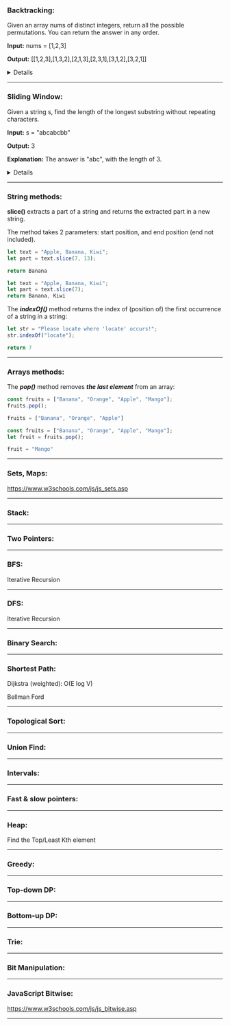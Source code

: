 ### Backtracking:
Given an array nums of distinct integers, return all the possible permutations. You can return the answer in any order.

**Input:** nums = [1,2,3]

**Output:** [[1,2,3],[1,3,2],[2,1,3],[2,3,1],[3,1,2],[3,2,1]]
<details>
  
```javascript
var permute = function(nums) {
  let res = [];
  let cur = new Set();
  function backtrack() {
    if (cur.size === nums.length) {
      res.push([...cur]);
      return;
    }

    for (let n of nums) {
      if (cur.has(n)) {
        continue;
      }
      cur.add(n);
      dfs();
      cur.delete(n);
    }
  }
  backtrack();
  return res;
};
```
  
</details>

___

### Sliding Window:
Given a string s, find the length of the longest substring without repeating characters.

**Input:** s = "abcabcbb"

**Output:** 3

**Explanation:** The answer is "abc", with the length of 3.
<details>
  
```javascript
var lengthOfLongestSubstring = function(s) {
    let set = new Set();
    let max = 0;
    let left = 0;
    for (let right = 0; right < s.length; right++) {
        while (set.has(s[right])) {
            set.delete(s[left++]);
        }
        set.add(s[right]);
        max = Math.max(max, right - left + 1);
    }
    return max;
};

```
 </details>    
  
___
### String methods:
**slice()** extracts a part of a string and returns the extracted part in a new string.

The method takes 2 parameters: start position, and end position (end not included).
```javascript
let text = "Apple, Banana, Kiwi";
let part = text.slice(7, 13);

return Banana
```
```javascript
let text = "Apple, Banana, Kiwi";
let part = text.slice(7);
return Banana, Kiwi
```

The ***indexOf()*** method returns the index of (position of) the first occurrence of a string in a string:
```javascript
let str = "Please locate where 'locate' occurs!";
str.indexOf("locate");

return 7
```
___
### Arrays methods:

The ***pop()*** method removes ***the last element*** from an array:
```javascript
const fruits = ["Banana", "Orange", "Apple", "Mango"];
fruits.pop();

fruits = ["Banana", "Orange", "Apple"]
```
```javascript
const fruits = ["Banana", "Orange", "Apple", "Mango"];
let fruit = fruits.pop();

fruit = "Mango"
```
___
### Sets, Maps:
https://www.w3schools.com/js/js_sets.asp
___
### Stack:
___
### Two Pointers:
___
### BFS:
Iterative
Recursion
___
### DFS:
Iterative
Recursion
___
### Binary Search:
___
### Shortest Path:
Dijkstra (weighted): O(E log V)
  
Bellman Ford
___
### Topological Sort:
___
### Union Find:
___
### Intervals:
___
### Fast & slow pointers:
___
### Heap:
Find the Top/Least Kth element
___
### Greedy:
___
### Top-down DP:
___
### Bottom-up DP:
___

### Trie:
___
### Bit Manipulation:
___
### JavaScript Bitwise:
https://www.w3schools.com/js/js_bitwise.asp
___


